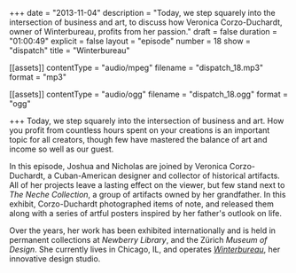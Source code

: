 +++
date = "2013-11-04"
description = "Today, we step squarely into the intersection of business and art, to discuss how Veronica Corzo-Duchardt, owner of Winterbureau, profits from her passion."
draft = false
duration = "01:00:49"
explicit = false
layout = "episode"
number = 18
show = "dispatch"
title = "Winterbureau"

[[assets]]
  contentType = "audio/mpeg"
  filename = "dispatch_18.mp3"
  format = "mp3"

[[assets]]
  contentType = "audio/ogg"
  filename = "dispatch_18.ogg"
  format = "ogg"

+++
Today, we step squarely into the intersection of business and art. How you profit from countless hours spent on your creations is an important topic for all creators, though few have mastered the balance of art and income so well as our guest.

In this episode, Joshua and Nicholas are joined by Veronica Corzo-Duchardt, a Cuban-American designer and collector of historical artifacts. All of her projects leave a lasting effect on the viewer, but few stand next to _The Neche Collection_, a group of artifacts owned by her grandfather. In this exhibit, Corzo-Duchardt photographed items of note, and released them along with a series of artful posters inspired by her father's outlook on life.

Over the years, her work has been exhibited internationally and is held in permanent collections at _Newberry Library_, and the Zürich _Museum of Design_. She currently lives in Chicago, IL, and operates [_Winterbureau_](http://winterbureau.com), her innovative design studio.